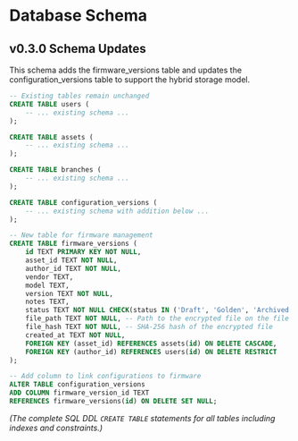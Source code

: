 # Database Schema

## v0.3.0 Schema Updates

This schema adds the firmware_versions table and updates the configuration_versions table to support the hybrid storage model.

```sql
-- Existing tables remain unchanged
CREATE TABLE users (
    -- ... existing schema ...
);

CREATE TABLE assets (
    -- ... existing schema ...
);

CREATE TABLE branches (
    -- ... existing schema ...
);

CREATE TABLE configuration_versions (
    -- ... existing schema with addition below ...
);

-- New table for firmware management
CREATE TABLE firmware_versions (
    id TEXT PRIMARY KEY NOT NULL,
    asset_id TEXT NOT NULL,
    author_id TEXT NOT NULL,
    vendor TEXT,
    model TEXT,
    version TEXT NOT NULL,
    notes TEXT,
    status TEXT NOT NULL CHECK(status IN ('Draft', 'Golden', 'Archived')),
    file_path TEXT NOT NULL, -- Path to the encrypted file on the file system
    file_hash TEXT NOT NULL, -- SHA-256 hash of the encrypted file
    created_at TEXT NOT NULL,
    FOREIGN KEY (asset_id) REFERENCES assets(id) ON DELETE CASCADE,
    FOREIGN KEY (author_id) REFERENCES users(id) ON DELETE RESTRICT
);

-- Add column to link configurations to firmware
ALTER TABLE configuration_versions
ADD COLUMN firmware_version_id TEXT
REFERENCES firmware_versions(id) ON DELETE SET NULL;
```

_(The complete SQL DDL `CREATE TABLE` statements for all tables including indexes and constraints.)_